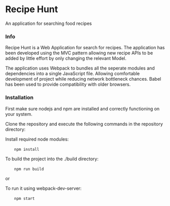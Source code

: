 # Recipe Hunt
An application for searching food recipes

### Info
Recipe Hunt is a Web Application for search for recipes. The application has been developed using the MVC pattern allowing new recipe APIs to be added by little effort by only changing the relevant Model.

The application uses Webpack to bundles all the seperate modules and dependencies into a single JavaScript file. Allowing comfortable development of project while reducing network bottleneck chances. Babel has been used to provide compatibility with older browsers.

### Installation
First make sure nodejs and npm are installed and correctly functioning on your system.

Clone the repository and execute the following commands in the repository directory:

Install required node modules:

&ensp;&ensp;&ensp;&ensp;`npm install`
	
To build the project into the ./build directory:

&ensp;&ensp;&ensp;&ensp;`npm run build`

or

To run it using webpack-dev-server:

&ensp;&ensp;&ensp;&ensp;`npm start`